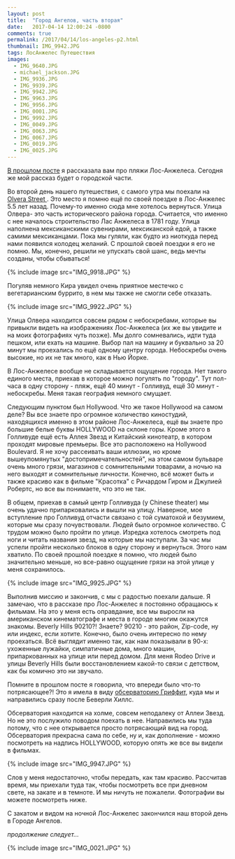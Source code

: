 ```yaml
---
layout: post
title:  "Город Ангелов, часть вторая"
date:   2017-04-14 12:00:24 -0800
comments: true
permalink: /2017/04/14/los-angeles-p2.html
thumbnail: IMG_9942.JPG
tags: ЛосАнжелес Путешествия
images:
  - IMG_9640.JPG
  - michael_jackson.JPG
  - IMG_9936.JPG
  - IMG_9939.JPG
  - IMG_9942.JPG
  - IMG_9963.JPG
  - IMG_9956.JPG
  - IMG_0001.JPG
  - IMG_9992.JPG
  - IMG_0049.JPG
  - IMG_0063.JPG
  - IMG_0067.JPG
  - IMG_0019.JPG
  - IMG_0025.JPG
---
```


<a href="http://karmelalla.com/2017/04/12/los-angeles-p1.html" target="_blank">В прошлом посте</a> я рассказала вам про пляжи Лос-Анжелеса. Сегодня же мой рассказ будет о городской части.

Во второй день нашего путешествия, с самого утра мы поехали на <a href="https://en.wikipedia.org/wiki/Olvera_Street" target="_blank"> Olvera Street </a>. Это место я помню ещё по своей поездке в Лос-Анжелес 5.5 лет назад. Почему-то именно сюда мне хотелось вернуться.
Улица Олвера- это часть исторического района города. Считается, что именно с нее началось строительство Лас Анжелеса в 1781 году. Улица наполнена мексиканскими сувенирами, мексиканской едой, а также самими мексиканцами. Пока мы гуляли, как будто из ниоткуда перед нами появился колодец желаний. С прошлой своей поездки я его не помню. Мы, конечно, решили не упускать свой шанс, ведь мечты созданы, чтобы сбываться!

<!--separate-->

{% include image src="IMG_9918.JPG" %}

Погуляв немного Кира увидел очень приятное местечко с вегетарианским буррито, в нем мы также не смогли себе отказать.

{% include image src="IMG_9922.JPG" %}

Улица Олвера находится совсем рядом с небоскребами, которые вы привыкли видеть на изображениях Лос-Анжелеса (их же вы увидите и на моих фотографиях чуть позже). Мы долго сомневались, идти туда пешком, или ехать на машине. Выбор пал на машину и буквально за 20 минут мы проехались по ещё одному центру города. Небоскребы очень высокие, но их не так много, как в Нью Йорке.


В Лос-Анжелесе вообще не складывается ощущение города. Нет такого единого места, приехав в которое можно погулять по "городу". Тут пол-часа в одну сторону - пляж, ещё 40 минут - Голливуд, ещё 30 минут - небоскребы. Меня такая география немного смущает.

Следующим пунктом был Hollywood. Что же такое Hollywood на самом деле? Вы все знаете про огромное количество киностудий, находящихся именно в этом районе Лос-Анжелеса, ещё вы знаете про большие белые буквы HOLLYWOOD на склоне горы. Кроме этого в Голливуде ещё есть Аллея Звезд и Китайский кинотеатр, в котором проходят мировые премьеры. Все это расположено на Hollywood Boulevard. Я не хочу рассеивать ваши иллюзии, но кроме вышеупомянутых "достопримечательностей", на этом самом бульваре очень много грязи, магазинов с сомнительными товарами, а ночью на него выходят и сомнительные личности. Конечно, всё может быть и также красиво как в фильме "Красотка" c Ричардом Гиром и Джулией Робертс, но все вы понимаете, что это не так.

В общем, приехав в самый центр Голливуда (у Chinese theater) мы очень удачно припарковались и вышли на улицу. Наверное, мое вступление про Голливуд отчасти связано с той суматохой и безумием, которые мы сразу почувствовали. Людей было огромное количество. С трудом можно было пройти по улице. Изредка хотелось смотреть под ноги и читать названия звезд, на которые мы наступали. За час мы успели пройти несколько блоков в одну сторону и вернуться. Этого нам хватило. По своей прошлой поездке я помню, что людей было значительно меньше, но все-равно ощущение грязи на этой улице у меня сохранилось.

{% include image src="IMG_9925.JPG" %}

Выполнив миссию и закончив, с мы с радостью поехали дальше. Я замечаю, что в рассказе про Лос-Анжелес я постоянно обращаюсь к фильмам. На это у меня есть оправдание, все мы выросли на американском кинематографе и места в городе многим окажутся знакомы. Beverly Hills 90210?! Знаете? 90210 - это район, Zip-code, ну или индекс, если хотите. Конечно, было очень интересно по нему проехаться. Всё выглядит именно так, как нам показывали в 90-х: ухоженные лужайки, симпатичные дома, много машин, припаркованных на улице или перед домом. Для меня Rodeo Drive и улицы Beverly Hills были восстановлением какой-то связи с детством, как бы комично это ни звучало.

Помните в прошлом посте я говорила, что впереди было что-то потрясающее?! Это я имела в виду <a href="https://ru.wikipedia.org/wiki/%D0%9E%D0%B1%D1%81%D0%B5%D1%80%D0%B2%D0%B0%D1%82%D0%BE%D1%80%D0%B8%D1%8F_%D0%93%D1%80%D0%B8%D1%84%D1%84%D0%B8%D1%82%D0%B0" target="_blank">обсерваторию Гриффит</a>, куда мы и направились сразу после Беверли Хиллс.

Обсерватория находится на холме, совсем неподалеку от Аллеи Звезд. Но не это послужило поводом поехать в нее.
Направились мы туда потому, что с нее открывается просто потрясающий вид на город. Обсерватория прекрасна сама по себе, ну и, как дополнение - можно посмотреть на надпись HOLLYWOOD, которую опять же все вы видели в фильмах.

{% include image src="IMG_9947.JPG" %}

Слов у меня недостаточно, чтобы передать, как там красиво. Рассчитав время, мы приехали туда так, чтобы посмотреть все при дневном свете, на закате и в темноте. И мы ничуть не пожалели. Фотографии вы можете посмотреть ниже.

С закатом и видом на ночной Лос-Анжелес закончился наш второй день в Городе Ангелов.

*продолжение следует...*

{% include image src="IMG_0021.JPG" %}